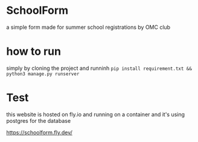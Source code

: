 # SchoolForm
a simple form made for summer school registrations by OMC club 

# how to run 

simply by cloning the project and runninh `pip install requirement.txt && python3 manage.py runserver`

# Test 
this website is hosted on fly.io and running on a container and it's using postgres for the database 

https://schoolform.fly.dev/

